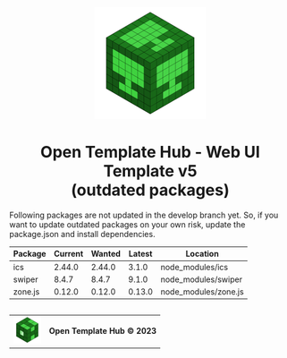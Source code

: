 <p align="center">
  <a href="https://opentemplatehub.com">
    <img src="https://raw.githubusercontent.com/open-template-hub/open-template-hub.github.io/master/assets/logo/ui/web-ui-logo.png" alt="Logo" width=200>
  </a>
</p>


<h1 align="center">
Open Template Hub - Web UI Template v5
  <br/>
(outdated packages)
</h1>

Following packages are not updated in the develop branch yet. So, if you want to update outdated packages on your own risk, update the package.json and install dependencies.

| Package | Current | Wanted | Latest | Location |
| --- | --- | --- | --- | --- |
| ics | 2.44.0 | 2.44.0 | 3.1.0 | node_modules/ics |
| swiper | 8.4.7 | 8.4.7 | 9.1.0 | node_modules/swiper |
| zone.js | 0.12.0 | 0.12.0 | 0.13.0 | node_modules/zone.js |

<table align="right"><tr><td><a href="https://opentemplatehub.com"><img src="https://raw.githubusercontent.com/open-template-hub/open-template-hub.github.io/master/assets/logo/brand-logo.png" width="50px" alt="oth"/></a></td><td><b>Open Template Hub © 2023</b></td></tr></table>

